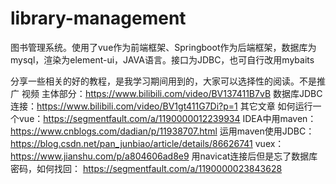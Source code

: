 # library-management
图书管理系统。使用了vue作为前端框架、Springboot作为后端框架，数据库为mysql，渲染为element-ui，JAVA语言。接口为JDBC，也可自行改用mybaits

分享一些相关的好的教程，是我学习期间用到的，大家可以选择性的阅读。不是推广
视频
主体部分：https://www.bilibili.com/video/BV137411B7vB
数据库JDBC连接：https://www.bilibili.com/video/BV1gt411G7Di?p=1
其它文章
如何运行一个vue：https://segmentfault.com/a/1190000012239934
IDEA中用maven：https://www.cnblogs.com/dadian/p/11938707.html
运用maven使用JDBC：https://blog.csdn.net/pan_junbiao/article/details/86626741
vuex：https://www.jianshu.com/p/a804606ad8e9
用navicat连接后但是忘了数据库密码，如何找回：
https://segmentfault.com/a/1190000023843628
